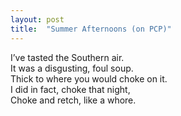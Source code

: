 ```yaml
---
layout: post
title:  "Summer Afternoons (on PCP)"
---
```

I’ve tasted the Southern air.  
It was a disgusting, foul soup.  
Thick to where you would choke on it.  
I did in fact, choke that night,  
Choke and retch, like a whore.
